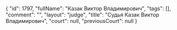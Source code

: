 {
    "id": 1797,
    "fullName": "Казак Виктор Владимирович",
    "tags": [],
    "comment": "",
    "layout": "judge",
    "title": "Судья Казак Виктор Владимирович",
    "court": null,
    "previousCourt": null
}
